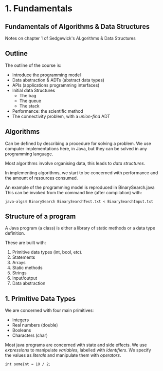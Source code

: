 # 1. Fundamentals

## Fundamentals of Algorithms & Data Structures
Notes on chapter 1 of Sedgewick's ALgorithms & Data Structures

## Outline
The outline of the course is:
* Introduce the programming model
* Data abstraction & ADTs (abstract data types)
* APIs (applications programming interfaces)
* Initial data Structures
  - The bag
  - The queue
  - The stack
* Performance: the scientific method
* The connectivity problem, with a *union-find* ADT

## Algorithms
Can be defined by describing a procedure for solving a problem. We use computer
implementations here, in Java, but they can be solved in any programming language.

Most algorithms involve organising data, this leads to *data structures*.

In implementing algorithms, we start to be concerned with performance and the
amount of resources consumed.

An example of the programming model is reproduced in BinarySearch.java
This can be invoked from the command line (after compilation) with:

`java-algs4 BinarySearch BinarySearchTest.txt < BinarySearchInput.txt`

## Structure of a program
A Java program (a class) is either a library of static methods or a data type definition.

These are built with:

1. Primitive data types (int, bool, etc).
2. Statements
3. Arrays
4. Static methods
5. Strings
6. Input/output
7. Data abstraction

## 1. Primitive Data Types
We are concerned with four main primitives:

* Integers
* Real numbers (double)
* Booleans
* Characters (char)

Most java programs are concerned with state and side effects. We use *expressions*
to manipulate *variables*, labelled with *identifiers*. We specify the values as
*literals* and manipulate them with *operators*.

`int someInt = 10 / 2;`
